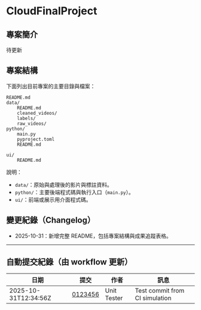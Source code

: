 # CloudFinalProject

## 專案簡介

待更新

## 專案結構

下面列出目前專案的主要目錄與檔案：

```
README.md
data/
	README.md
	cleaned_videos/
	labels/
	raw_videos/
python/
	main.py
	pyproject.toml
	README.md
	
ui/
	README.md
```

說明：
- `data/`：原始與處理後的影片與標註資料。
- `python/`：主要後端程式碼與執行入口（`main.py`）。
- `ui/`：前端或展示用介面程式碼。

## 變更紀錄（Changelog）

- 2025-10-31：新增完整 README，包括專案結構與成果追蹤表格。

---

<!-- AUTO_COMMIT_TRACK_START -->

## 自動提交紀錄（由 workflow 更新）

| 日期 | 提交 | 作者 | 訊息 |
|------|------|------|------|
| 2025-10-31T12:34:56Z | [0123456](https://github.com/YeMiao1026/CloudFinalProject/commit/0123456789abcdef0123456789abcdef01234567) | Unit Tester | Test commit from CI simulation |

<!-- AUTO_COMMIT_TRACK_END -->
